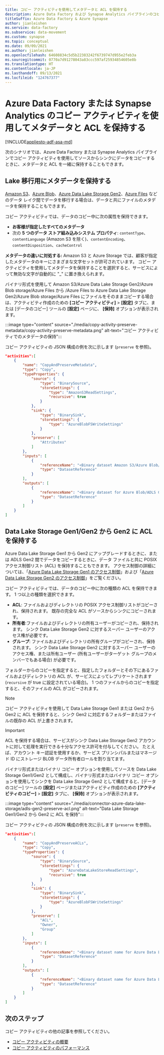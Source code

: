 ```yaml
---
title: コピー アクティビティを使用してメタデータと ACL を保持する
description: Azure Data Factory および Synapse Analytics パイプラインのコピー アクティビティを使用する際に、メタデータと ACL を保持する方法について説明します。
titleSuffix: Azure Data Factory & Azure Synapse
author: jianleishen
ms.service: data-factory
ms.subservice: data-movement
ms.custom: synapse
ms.topic: conceptual
ms.date: 09/09/2021
ms.author: jianleishen
ms.openlocfilehash: 64608834c5d5b22383242f6739747d955e2feb3a
ms.sourcegitcommit: 0770a7d91278043a83ccc597af25934854605e8b
ms.translationtype: HT
ms.contentlocale: ja-JP
ms.lasthandoff: 09/13/2021
ms.locfileid: "124767377"
---
```

#  <a name="preserve-metadata-and-acls-using-copy-activity-in-azure-data-factory-or-synapse-analytics"></a>Azure Data Factory または Synapse Analytics のコピー アクティビティを使用してメタデータと ACL を保持する

[!INCLUDE[appliesto-adf-asa-md](includes/appliesto-adf-asa-md.md)]

次のシナリオでは、Azure Data Factory または Synapse Analytics パイプラインでコピー アクティビティを使用してソースからシンクにデータをコピーするときに、メタデータと ACL を一緒に保持することもできます。

## <a name="preserve-metadata-for-lake-migration"></a><a name="preserve-metadata"></a> Lake 移行用にメタデータを保持する

[Amazon S3](connector-amazon-simple-storage-service.md)、[Azure Blob](connector-azure-blob-storage.md)、[Azure Data Lake Storage Gen2](connector-azure-data-lake-storage.md)、[Azure Files](connector-azure-file-storage.md) などのデータ レイク間でデータを移行する場合は、データと共にファイルのメタデータを保持することもできます。

コピー アクティビティでは、データのコピー中に次の属性を保持できます。

- **お客様が指定したすべてのメタデータ** 
- 次の **5 つのデータ ストア組み込みシステム プロパティ**: `contentType`、`contentLanguage` (Amazon S3 を除く)、`contentEncoding`、`contentDisposition`、`cacheControl`

**メタデータの違いに対処する:** Amazon S3 と Azure Storage では、顧客が指定したメタデータのキーにさまざまな文字セットが許可されています。 コピー アクティビティを使用してメタデータを保持することを選択すると、サービスによって無効な文字が自動的に "_" に置き換えられます。

バイナリ形式を使用して Amazon S3/Azure Data Lake Storage Gen2/Azure Blob storage/Azure Files から /Azure Files to Azure Data Lake Storage Gen2/Azure Blob storage/Azure Files にファイルをそのままコピーする場合は、アクティビティ作成のための **[コピー アクティビティ]**  >  **[設定]** タブに、または [データのコピー] ツールの **[設定]** ページに、 **[保持]** オプションが表示されます。

:::image type="content" source="./media/copy-activity-preserve-metadata/copy-activity-preserve-metadata.png" alt-text="コピー アクティビティでのメタデータの保持":::

コピー アクティビティの JSON 構成の例を次に示します (`preserve` を参照)。 

```json
"activities":[
    {
        "name": "CopyAndPreserveMetadata",
        "type": "Copy",
        "typeProperties": {
            "source": {
                "type": "BinarySource",
                "storeSettings": {
                    "type": "AmazonS3ReadSettings",
                    "recursive": true
                }
            },
            "sink": {
                "type": "BinarySink",
                "storeSettings": {
                    "type": "AzureBlobFSWriteSettings"
                }
            },
            "preserve": [
                "Attributes"
            ]
        },
        "inputs": [
            {
                "referenceName": "<Binary dataset Amazon S3/Azure Blob/ADLS Gen2 source>",
                "type": "DatasetReference"
            }
        ],
        "outputs": [
            {
                "referenceName": "<Binary dataset for Azure Blob/ADLS Gen2 sink>",
                "type": "DatasetReference"
            }
        ]
    }
]
```

## <a name="preserve-acls-from-data-lake-storage-gen1gen2-to-gen2"></a><a name="preserve-acls"></a> Data Lake Storage Gen1/Gen2 から Gen2 に ACL を保持する

Azure Data Lake Storage Gen1 から Gen2 にアップグレードするときに、または ADLS Gen2 間でデータをコピーするときに、データ ファイルと共に POSIX アクセス制御リスト (ACL) を保持することもできます。 アクセス制御の詳細については、「[Azure Data Lake Storage Gen1 のアクセス制御](../data-lake-store/data-lake-store-access-control.md)」および「[Azure Data Lake Storage Gen2 のアクセス制御](../storage/blobs/data-lake-storage-access-control.md)」をご覧ください。

コピー アクティビティでは、データのコピー中に次の種類の ACL を保持できます。 1 つ以上の種類を選択できます。

- **ACL**: ファイルおよびディレクトリの POSIX アクセス制御リストがコピーされ、保持されます。 既存の完全な ACL がソースからシンクにコピーされます。 
- **所有者**:ファイルおよびディレクトリの所有ユーザーがコピーされ、保持されます。 シンク Data Lake Storage Gen2 に対するスーパー ユーザーのアクセス権が必要です。
- **グループ**: ファイルおよびディレクトリの所有グループがコピーされ、保持されます。 シンク Data Lake Storage Gen2 に対するスーパー ユーザーのアクセス権、または所有ユーザー (所有ユーザーがターゲット グループのメンバーでもある場合) が必要です。

フォルダーからのコピーを指定すると、指定したフォルダーとその下にあるファイルおよびディレクトリの ACL が、サービスによってレプリケートされます (`recursive` が true に設定されている場合)。 1 つのファイルからのコピーを指定すると、そのファイルの ACL がコピーされます。

>[!NOTE]
>コピー アクティビティを使用して Data Lake Storage Gen1 または Gen2 から Gen2 に ACL を保持すると、シンク Gen2 に対応するフォルダーまたはファイルの既存の ACL が上書きされます。

>[!IMPORTANT]
>ACL を保持する場合は、サービスがシンク Data Lake Storage Gen2 アカウントに対して処理を実行できる十分なアクセス許可を付与してください。 たとえば、アカウント キー認証を使用するか、サービス プリンシパルまたはマネージド ID にストレージ BLOB データ所有者ロールを割り当てます。

バイナリ形式またはバイナリ コピー オプションを使用してソースを Data Lake Storage Gen1/Gen2 として構成し、バイナリ形式またはバイナリ コピー オプションを使用してシンクを Data Lake Storage Gen2 として構成すると、[データのコピー] ツールの **[設定]** ページまたはアクティビティ作成のための **[アクティビティのコピー]**  >  **[設定]** タブに、 **[保持]** オプションが表示されます。

:::image type="content" source="./media/connector-azure-data-lake-storage/adls-gen2-preserve-acl.png" alt-text="Data Lake Storage Gen1/Gen2 から Gen2 に ACL を保持":::

コピー アクティビティの JSON 構成の例を次に示します (`preserve` を参照)。 

```json
"activities":[
    {
        "name": "CopyAndPreserveACLs",
        "type": "Copy",
        "typeProperties": {
            "source": {
                "type": "BinarySource",
                "storeSettings": {
                    "type": "AzureDataLakeStoreReadSettings",
                    "recursive": true
                }
            },
            "sink": {
                "type": "BinarySink",
                "storeSettings": {
                    "type": "AzureBlobFSWriteSettings"
                }
            },
            "preserve": [
                "ACL",
                "Owner",
                "Group"
            ]
        },
        "inputs": [
            {
                "referenceName": "<Binary dataset name for Azure Data Lake Storage Gen1/Gen2 source>",
                "type": "DatasetReference"
            }
        ],
        "outputs": [
            {
                "referenceName": "<Binary dataset name for Azure Data Lake Storage Gen2 sink>",
                "type": "DatasetReference"
            }
        ]
    }
]
```

## <a name="next-steps"></a>次のステップ

コピー アクティビティの他の記事を参照してください。

- [コピー アクティビティの概要](copy-activity-overview.md)
- [コピー アクティビティのパフォーマンス](copy-activity-performance.md)

